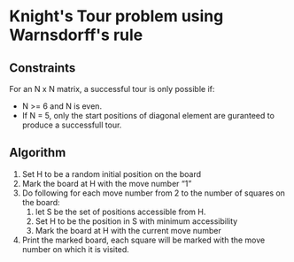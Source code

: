 # Knight's Tour problem using Warnsdorff's rule

## Constraints

For an N x N matrix, a successful tour is only possible if:

* N >= 6 and N is even.
* If N = 5, only the start positions of diagonal element are guranteed to produce a successfull tour.

## Algorithm

1. Set H to be a random initial position on the board
2. Mark the board at H with the move number “1”
3. Do following for each move number from 2 to the number of squares on the board:
   1. let S be the set of positions accessible from H.
   2. Set H to be the position in S with minimum accessibility
   3. Mark the board at H with the current move number
4. Print the marked board, each square will be marked with the move number on which it is visited.
